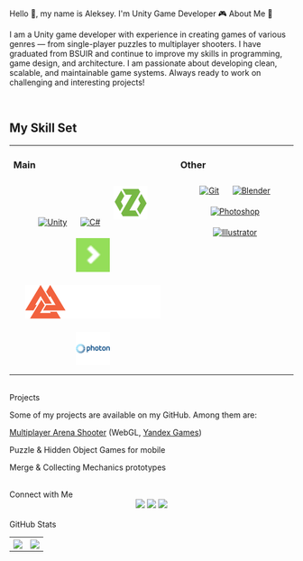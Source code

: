 Hello 👋, my name is Aleksey. I'm Unity Game Developer 🎮
About Me 🤠

I am a Unity game developer with experience in creating games of various genres — from single-player puzzles to multiplayer shooters.
I have graduated from BSUIR and continue to improve my skills in programming, game design, and architecture.
I am passionate about developing clean, scalable, and maintainable game systems. Always ready to work on challenging and interesting projects!

<br/>  


## My Skill Set  
<div align="center">  
<table><tr><td valign="top">

### Main  
<div align="center">  
<a href="https://unity.com/" target="_blank"><img style="margin: 10px" src="https://profilinator.rishav.dev/skills-assets/unity.png" alt="Unity" height="60" /></a>  
<a href="https://docs.microsoft.com/en-us/dotnet/csharp/" target="_blank"><img style="margin: 10px" src="https://profilinator.rishav.dev/skills-assets/csharp-original.svg" alt="C#" height="60" /></a>  
<a href="https://github.com/Mathijs-Bakker/Extenject" target="_blank"><img style="margin: 10px" src="assets/icons/zenject.jpg" alt="Zenject" height="60" /></a>  
<a href="https://dotween.demigiant.com/" target="_blank"><img style="margin: 10px" src="assets/icons/Dotween.png" alt="DoTween" height="60" /></a>  
<a href="https://odininspector.com/" target="_blank"><img style="margin: 10px" src="assets/icons/Odin.png" alt="Odin" height="60" /></a>  
<a href="https://www.photonengine.com/pun" target="_blank"><img style="margin: 10px" src="assets/icons/Photon Engine.png" alt="Photon Pun 2" height="60" /></a>  
</div>

</td><td valign="top">

### Other  
<div align="center">  
<a href="https://github.com/" target="_blank"><img style="margin: 10px" src="https://profilinator.rishav.dev/skills-assets/git-scm-icon.svg" alt="Git" height="60" /></a>  
<a href="https://www.blender.org/" target="_blank"><img style="margin: 10px" src="https://profilinator.rishav.dev/skills-assets/blender_community_badge_white.svg" alt="Blender" height="60" /></a>  
<a href="https://www.adobe.com/in/products/photoshop.html" target="_blank"><img style="margin: 10px" src="https://profilinator.rishav.dev/skills-assets/photoshop-plain.svg" alt="Photoshop" height="60" /></a>  
<a href="https://www.adobe.com/in/products/illustrator.html" target="_blank"><img style="margin: 10px" src="https://profilinator.rishav.dev/skills-assets/adobe_illustrator-icon.svg" alt="Illustrator" height="60" /></a>  
</div>

</td></tr></table>  
</div>

<br/>  
Projects

Some of my projects are available on my GitHub. Among them are:

[Multiplayer Arena Shooter](https://github.com/LeshaTola/MultiplayerShooter) (WebGL, [Yandex Games](https://yandex.ru/games/app/409413?lang=ru))

Puzzle & Hidden Object Games for mobile

Merge & Collecting Mechanics prototypes

<br/>
Connect with Me
<div align="center"> <a href="https://linkedin.com/in/алексей-тола-745176256/?locale=en_US" target="_blank"><img src=https://img.shields.io/badge/linkedin-%231E77B5.svg?&style=for-the-badge&logo=linkedin&logoColor=white /></a> <a href="https://github.com/LeshaTola" target="_blank"><img src=https://img.shields.io/badge/github-%2324292e.svg?&style=for-the-badge&logo=github&logoColor=white /></a> <a href="https://t.me/Lesha14447" target="_blank"><img src=https://img.shields.io/badge/Telegram-2CA5E0?style=for-the-badge&logo=telegram&logoColor=white /></a> </div> <br/>
GitHub Stats
<div align="center"> <table> <td> <div align="center"><img src="http://github-profile-summary-cards.vercel.app/api/cards/stats?username=LeshaTola&theme=calm" align="center" /></div> </td> <td> <div align="center"><img src="http://github-profile-summary-cards.vercel.app/api/cards/repos-per-language?username=LeshaTola&theme=calm" align="center" /></div> </td> </table> </div>
